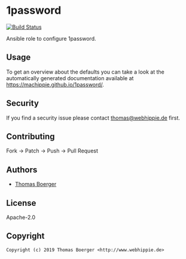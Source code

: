 # 1password

[![Build Status](https://cloud.drone.io/api/badges/machippie/1password/status.svg)](https://cloud.drone.io/machippie/1password)

Ansible role to configure 1password.

## Usage

To get an overview about the defaults you can take a look at the automatically generated documentation available at https://machippie.github.io/1password/.

## Security

If you find a security issue please contact thomas@webhippie.de first.


## Contributing

Fork -> Patch -> Push -> Pull Request


## Authors

* [Thomas Boerger](https://github.com/tboerger)


## License

Apache-2.0


## Copyright

```
Copyright (c) 2019 Thomas Boerger <http://www.webhippie.de>
```
